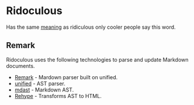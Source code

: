 # Ridoculous

Has the same [meaning](https://www.urbandictionary.com/define.php?term=ridoculous) as ridiculous only cooler people say this word.

## Remark

Ridoculous uses the following technologies to parse and update Markdown documents.

- [Remark](https://github.com/remarkjs/remark) - Mardown parser built on unified.
- [unified](https://github.com/unifiedjs/unified) - AST parser.
- [mdast](https://github.com/syntax-tree/mdast) - Markdown AST.
- [Rehype](https://github.com/rehypejs/rehype) - Transforms AST to HTML.

